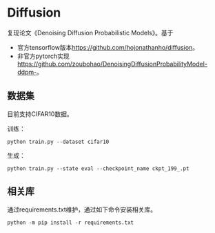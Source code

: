 # Diffusion

复现论文《Denoising Diffusion Probabilistic Models》。基于

* 官方tensorflow版本<https://github.com/hojonathanho/diffusion>。
* 非官方pytorch实现<https://github.com/zoubohao/DenoisingDiffusionProbabilityModel-ddpm->。



## 数据集

目前支持CIFAR10数据。

训练：

```shell
python train.py --dataset cifar10
```

生成：

```shell
python train.py --state eval --checkpoint_name ckpt_199_.pt
```



## 相关库

通过requirements.txt维护，通过如下命令安装相关库。

```shell
python -m pip install -r requirements.txt
```

